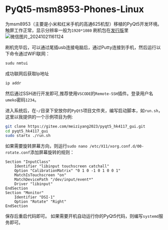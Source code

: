 # PyQt5-msm8953-Phones-Linux
为msm8953（主要是小米和红米手机的高通625机型）移植的PyQt5开发环境。触屏工作正常，显示分辨率一般为`1920*1080`
刷机包在[发行版](https://github.com/umeiko/PyQt5-msm8953-Phones-Linux/releases/tag/v24.04)里
![微信图片_20241021161124](https://github.com/user-attachments/assets/551ac425-92d7-41a5-be9d-e7360f345eba)

刷机完毕后，可以通过尾插usb连接电脑后，通过Putty连接到手机，然后运行以下命令通过WIFI联网：

```bash
sudu nmtui
```

成功联网后获取Ip地址

```bash
ip addr
```

然后通过SSH进行开发即可,推荐使用`VSCODE`的`Remote-SSH`插件。登录用户名`umeko`密码`1234`。

进入系统后，在`~/`目录下安放你的`PyQt5`项目文件夹，编写启动脚本，如`run.sh`，这里以我提供的一个示例项目为例:

```bash
git clone https://gitee.com/meiziyang2023/pyqt5_hk4117_gui.git
cd pyqt5_hk4117_gui
sudo startx ./run.sh
```

如果需要旋转屏幕方向，则运行`sudo nano /etc/X11/xorg.conf.d/00-rotate.conf`添加屏幕旋转的规则：

```
Section "InputClass"
	Identifier "libinput touchscreen catchall"
	Option "CalibrationMatrix" "0 1 0 -1 0 1 0 0 1"
	MatchIsTouchscreen "on"
	MatchDevicePath "/dev/input/event*"
	Driver "libinput"
EndSection
Section "Monitor"
	Identifier "DSI-1"
	Option "Rotate" "Right"
EndSection
```

保存后重启代码即可。
如果需要开机自动运行你的PyQt5代码，则编写`systemd`服务即可。
